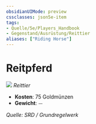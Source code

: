 ```yaml
---
obsidianUIMode: preview
cssclasses: json5e-item
tags:
- Quelle/5e/Players_Handbook
- Gegenstand/Ausrüstung/Reittier
aliases: ["Riding Horse"]
---
```

# Reitpferd
![](../../../99%20-%20Setup/Files/Bildersammlung/Symbolik/Gegenstände.webp#token)
*Reittier*  

- **Kosten**: 75 Goldmünzen
- **Gewicht**: ⏤

*Quelle: SRD / Grundregelwerk*